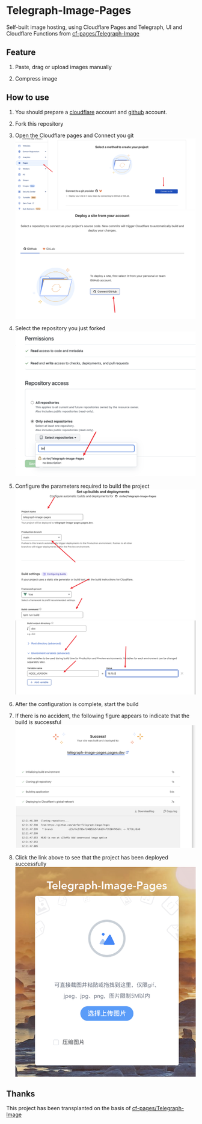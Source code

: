 # Telegraph-Image-Pages

Self-built image hosting, using Cloudflare Pages and Telegraph, UI and Cloudflare Functions from [cf-pages/Telegraph-Image](https://github.com/cf-pages/Telegraph-Image)

## Feature

1. Paste, drag or upload images manually

2. Compress image

## How to use

1. You should prepare a [cloudflare](https://www.cloudflare.com/) account and [ github](https://github.com/) account.

2. Fork this repository

3. Open the Cloudflare pages and Connect you git
   ![pages](./md/connect-git.png)
   ![connect-git](./md/connect-git-2.png)
4. Select the repository you just forked
   ![select-repo](./md/select-repo.png)

5. Configure the parameters required to build the project
   ![build-1](./md/build-1.png)
   ![build-2](./md/build-2.png)
6. After the configuration is complete, start the build
7. If there is no accident, the following figure appears to indicate that the build is successful
   ![success](./md/success.png)
8. Click the link above to see that the project has been deployed successfully
   ![ok](./md/ok.png)

## Thanks

This project has been transplanted on the basis of [cf-pages/Telegraph-Image](https://github.com/cf-pages/Telegraph-Image)
